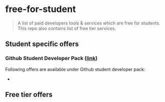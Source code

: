 # free-for-student
> A list of paid developers tools &amp; services which are free for students. This repo also contains list of free tier services.



## Student specific offers

### Github Student Developer Pack ([link](https://education.github.com/pack))

Following offers are available under Github student developer pack:

- 







## Free tier offers



